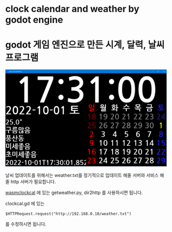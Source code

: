 # clock calendar and weather by godot engine

# godot 게임 엔진으로 만든 시계, 달력, 날씨 프로그램 

![screenshot](screenshot.png)

날씨 업데이트를 위해서는 weather.txt를 정기적으로 업데이트 해줄 서버와 서비스 해줄 http 서버가 필요합니다. 

[wasmclockcal](https://github.com/kasworld/wasmclockcal) 에 있는 getweather.py, dir2http 를 사용하시면 됩니다. 

clockcal.gd 에 있는 

    $HTTPRequest.request("http://192.168.0.10/weather.txt") 

를 수정하시면 됩니다. 
